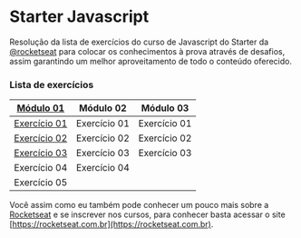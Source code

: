 # Starter Javascript
Resolução da lista de exercícios do curso de Javascript do Starter da [@rocketseat](https://github.com/rocketseat) para colocar os conhecimentos à prova através de desafios, assim garantindo um melhor aproveitamento de todo o conteúdo oferecido.

### Lista de exercícios
[Módulo 01](https://github.com/marianaviana/starter-javascript/blob/master/Introdu%C3%A7%C3%A3o/exerciciosIntroducao.pdf)    | Módulo 02    | Módulo 03
------------ | ------------ | ------------
[Exercício 01](https://github.com/marianaviana/starter-javascript/blob/master/Introdu%C3%A7%C3%A3o/01.js) | Exercício 01 | Exercício 01
[Exercício 02](https://github.com/marianaviana/starter-javascript/blob/master/Introdu%C3%A7%C3%A3o/02.js) | Exercício 02 | Exercício 02
[Exercício 03](https://github.com/marianaviana/starter-javascript/blob/master/Introdu%C3%A7%C3%A3o/03.js) | Exercício 03 | Exercício 03
Exercício 04 | Exercício 04	|
Exercício 05 |

Você assim como eu também pode conhecer um pouco mais sobre a [Rocketseat](https://rocketseat.com.br) e se inscrever nos cursos, para conhecer basta acessar o site [https://rocketseat.com.br](https://rocketseat.com.br).